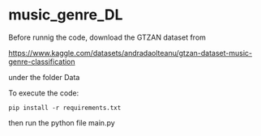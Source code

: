 # music_genre_DL
 
Before runnig the code, download the GTZAN dataset from 

https://www.kaggle.com/datasets/andradaolteanu/gtzan-dataset-music-genre-classification

under the folder Data

To execute the code:

```
pip install -r requirements.txt
```

then run the python file main.py

